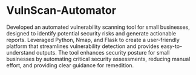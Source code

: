 ﻿# VulnScan-Automator
 Developed an automated vulnerability scanning tool for small businesses, designed to identify potential security risks and generate actionable reports. Leveraged Python, Nmap, and Flask to create a user-friendly platform that streamlines vulnerability detection and provides easy-to-understand outputs. The tool enhances security posture for small businesses by automating critical security assessments, reducing manual effort, and providing clear guidance for remedition.
 
